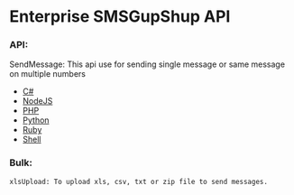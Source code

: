 # Enterprise SMSGupShup API

### API:
SendMessage: This api use for sending single message or same message on multiple numbers
* [C#](https://github.com/ketanpatel33/Enterprise-SMSGupShup/blob/master/api/C%23/SendMessage.cs)
* [NodeJS](https://github.com/ketanpatel33/Enterprise-SMSGupShup/blob/master/api/nodeJS/SendMessage.js)
* [PHP](https://github.com/ketanpatel33/Enterprise-SMSGupShup/blob/master/api/php/SendMessage.php)
* [Python](https://github.com/ketanpatel33/Enterprise-SMSGupShup/blob/master/api/python/SendMessage.py)
* [Ruby](https://github.com/ketanpatel33/Enterprise-SMSGupShup/blob/master/api/ruby/SendMessage.rb)
* [Shell](https://github.com/ketanpatel33/Enterprise-SMSGupShup/blob/master/api/shell/SendMessage.sh)

### Bulk:
```
xlsUpload: To upload xls, csv, txt or zip file to send messages.
```
